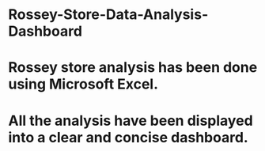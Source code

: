 # Rossey-Store-Data-Analysis-Dashboard
# Rossey store analysis has been done using Microsoft Excel. 
# All the analysis have been displayed into a clear and concise dashboard. 
